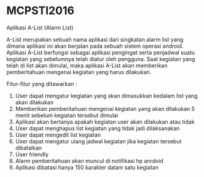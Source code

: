 # MCPSTI2016
Aplikasi A-List (Alarm List)

A-List merupakan sebuah  nama aplikasi dari singkatan alarm list yang dimana aplikasi ini akan berjalan pada sebuah sistem operasi android. Aplikasi A-List berfungsi sebagai aplikasi pengingat serta penjadwal suatu kegiatan yang sebelumnya telah diatur oleh pengguna. Saat kegiatan yang telah di list akan dimulai, maka aplikasi A-List akan memberikan pemberitahuan mengenai kegiatan yang harus dilakukan.

Fitur-fitur yang ditawarkan :
1.	User dapat mengatur kegiatan yang akan dimasukkan kedalam list yang akan dilakukan
2.	Memberikan pemberitahuan mengenai kegiatan yang akan dilakukan 5 menit sebelum kegiatan tersebut dimulai
3.	Aplikasi akan bertanya apakah kegiatan user akan dilakukan atau tidak
4.	User dapat menghapus list kegiatan yang tidak jadi dilaksanakan
5.	User dapat mengedit list kegiatan 
6.	User dapat mengatur ulang jadwal kegiatan jika kegiatan tersebut dibatalkan
7.	User friendly
8.	Alarm pemberitahuan akan muncul di notifikasi hp anrdoid
9.	Aplikasi dibatasi hanya 150 karakter dalam satu kegiatan
